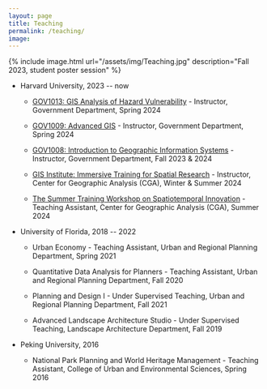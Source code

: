 ```yaml
---
layout: page
title: Teaching
permalink: /teaching/
image:
---
```

<!--
# Title 1
## Title 2
### Title3

 Bullet list:
* Start a line with an asterisk
* Food
  * Fruits
    * Oranges

Teaching is arguably the most impactful part of my graduate training.
I love teaching introductory statistics!

The following are the classes I have TA-ed for at UC Santa Cruz.
If you're a TA and would like access to any of my slides or materials, please contact me. -->



<!-- to add image to this page, do as below -->
{% include image.html url="/assets/img/Teaching.jpg" description="Fall 2023, student poster session" %}

<!--  to add link to text, do : [Link text Here](https://link-url-here.org) -->
* Harvard University, 2023 -- now

    * [GOV1013: GIS Analysis of Hazard Vulnerability](https://gis.harvard.edu/event/gov-1013-student-class-project-presentations-gis-and-hazard-vulnerability) - Instructor, Government Department,  Spring 2024

    * [GOV1009: Advanced GIS](https://gis.harvard.edu/gov-1009-advanced-geographical-information-systems-workshop-4) - Instructor, Government Department, Spring 2024

    * [GOV1008: Introduction to Geographic Information Systems](https://gis.harvard.edu/gov-1008-introduction-geographic-information-systems-4) - Instructor, Government Department, Fall 2023 & 2024

    * [GIS Institute: Immersive Training for Spatial Research](https://gis.harvard.edu/gis-institute) - Instructor, Center for Geographic Analysis (CGA), Winter & Summer 2024

    * [The Summer Training Workshop on Spatiotemporal Innovation](https://projects.iq.harvard.edu/chinadatalab/event/summer-workshop-spatiotemporal-innovation-0) - Teaching Assistant, Center for Geographic Analysis (CGA), Summer 2024

* University of Florida, 2018 -- 2022

    * Urban Economy - Teaching Assistant, Urban and Regional Planning Department, Spring 2021

    * Quantitative Data Analysis for Planners - Teaching Assistant, Urban and Regional Planning Department, Fall 2020

    * Planning and Design I - Under Supervised Teaching, Urban and Regional Planning Department, Fall 2021

    * Advanced Landscape Architecture Studio - Under Supervised Teaching, Landscape Architecture Department, Fall 2019

* Peking University, 2016

    * National Park Planning and World Heritage Management - Teaching Assistant, College of Urban and Environmental Sciences, Spring 2016
